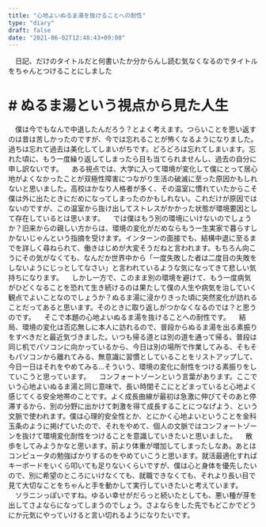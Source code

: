 ```yaml
---
title: "心地よいぬるま湯を抜けることへの耐性"
type: "diary"
draft: false
date: "2021-06-02T12:48:43+09:00"
---
```


　日記、だけのタイトルだと何書いたか分からんし読む気なくなるのでタイトルをちゃんとつけることにしました

# # ぬるま湯という視点から見た人生
　僕は今でもなんで中退したんだろう？とよく考えます。つらいことを思い返すのは昔は苦しかったのですが、今では忘れることが怖くなるようになりました。過ちは忘れて過去は美化してしまいがちです。どろどろは忘れてしまいます。忘れた頃に、もう一度繰り返してしまったら目も当てられませんし、過去の自分に申し訳ないです。
　ある視点では、大学に入って環境が変化して僕にとって居心地がよくなかったことが双極性障害につながり生活の破滅に至った原因かもしれないと思いました。高校はかなり人格者が多く、その温室に慣れていたからこそ僕は外に出たときにだめになってしまったのかもしれない。これだけが原因ではないのですが、この温室から抜け出してストレスがかかった状態が環境要因として存在しているとは思います。
　では僕はもう別の環境にいけないのでしょうか？旧来からの親しい方からは、環境の変化がだめならもう一生実家で暮らすしかないじゃんという指摘を受けます。インターンの面接でも、結構中退に至るまでを詳しく尋ねられて、働きはじめが大変そうだねと言われます。もちろん向こうにその気がなくても、なんだか世界中から「一度失敗した者は二度目の失敗をしないようにじっとしてなさい」と言われているような気になってきて悲しい気持ちになります。
　しかし一方で、このまま別の環境を避けて、もう一度病気がひどくなることを恐れて生き続けるのは果たして僕の人生や病気を治していく観点でよいことなのでしょうか？ぬるま湯に浸かりきった頃に突然変化が訪れることだってあると思います。そのときに取り返しがつかなくなるのでは？と思うのです。
　そこで本題の心地よいぬるま湯を抜けることへの耐性です。
　結局、環境の変化は否応無しに本人に訪れるので、普段からぬるま湯を出る素振りをすべきだと最近気づきました。いつも帰る道とは別の道を通って帰る、普段は同じ机でパソコンに向かっているから、今日は別の場所で作業してみる、そもそもパソコンから離れてみる、無意識に習慣としていることをリストアップして、今日一日はそれをやめてみる...そういう、環境の変化に耐性をつける素振りをしていこうと思っています。
　コンフォートゾーンという言葉があります。ここでいう心地よいぬるま湯と同じ意味で、長い時間そこにとどまっていると心地よく感じてくる安全地帯のことです。よく成長曲線が最初は急激に伸びてそのあと停滞するから、別の分野に出かけて刺激を得て成長することにつなげよう、という文脈で使われます。僕は心理的安全性とか、とにかく心地よいということを金科玉条のように掲げていたので、それをやめて、個人の文脈ではコンフォートゾーンを抜けて環境変化耐性をつけることを意識していきたいと思いました。
　散歩をしてみようかなと思います。前より体重が増加してしまったしなあ。あとはコンピュータの勉強ばかりするのをやめていこうと思います。就活最適化すればキーボードをいくら叩いても足りないくらいですが、僕は心と身体を優先したいので、別に希望のところにいけなくても、就職できなくても、それより長い目で見て大切なことをちゃんと手を動かして実行していきたいと考えています。
　ソラニンっぽいですね。ゆるい幸せがだらっと続いたとしても、悪い種が芽を出してさよならになってしまうのでしょう。さよならをした先でもどこかでどうにか元気にやっていけると言い切れるようになりたいです。
